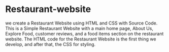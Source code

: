# Restaurant-website
we create a Restaurant Website using HTML and CSS with Source Code. This is a Simple Restaurant Website with a main home page, About Us, Explore Food, customer reviews, and a food items section on the restaurant website.  The HTML code for the Restaurant Website is the first thing we develop, and after that, the CSS for styling.
